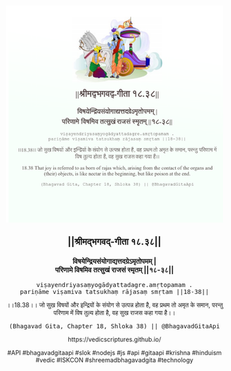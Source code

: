 <img src="../../asset/BG_18_38.png"/>
<center><h2>||श्रीमद्‍भगवद्‍-गीता १८.३८||</h2>
<h3>विषयेन्द्रियसंयोगाद्यत्तदग्रेऽमृतोपमम् |<br/>परिणामे विषमिव तत्सुखं राजसं स्मृतम् ||१८-३८||</h3>
<pre>viṣayendriyasaṃyogādyattadagre.amṛtopamam .<br/>pariṇāme viṣamiva tatsukhaṃ rājasaṃ smṛtam ||18-38||</pre>
<p>।।18.38।। जो सुख विषयों और इन्द्रियों के संयोग से उत्पन्न होता है, वह प्रथम तो अमृत के समान, परन्तु परिणाम में विष तुल्य होता है, वह सुख राजस कहा गया है।।</p>
<pre>(Bhagavad Gita, Chapter 18, Shloka 38) || @BhagavadGitaApi</pre><p>https://vedicscriptures.github.io/</p><p>#API #bhagavadgitaapi #slok #nodejs #js #api #gitaapi #krishna #hinduism #vedic #ISKCON #shreemadbhagavadgita #technology</p></center>